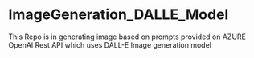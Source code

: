 # ImageGeneration_DALLE_Model
 This Repo is in generating image based on prompts provided on AZURE OpenAI  Rest API which uses DALL-E Image generation model
